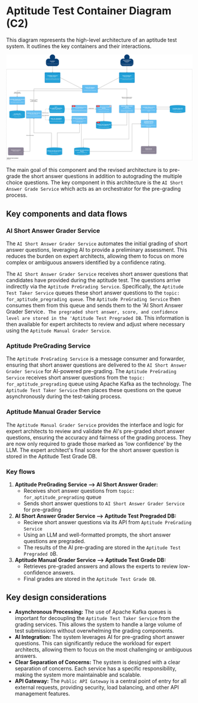 # Aptitude Test Container Diagram (C2)

This diagram represents the high-level architecture of an aptitude test system. It outlines the key containers and their interactions.

![Aptitude Test Container](/C4/images/aptitude-test-container.drawio.svg)

The main goal of this component and the revised architecture is to pre-grade the short answer questions in addition to autograding the multiple choice questions. The key component in this architecture is the `AI Short Answer Grade Service` which acts as an orchestrator for the pre-grading process. 

## Key components and data flows
### AI Short Answer Grader Service
The `AI Short Answer Grader Service` automates the initial grading of short answer questions, leveraging AI to provide a preliminary assessment. This reduces the burden on expert architects, allowing them to focus on more complex or ambiguous answers identified by a confidence rating.

The `AI Short Answer Grader Service` receives short answer questions that candidates have provided during the aptitude test. The questions arrive indirectly via the `Aptitude PreGrading Service`. Specifically, the `Aptitude Test Taker Service` queues these short answer questions to the `topic: for_aptitude_pregrading queue`. The `Aptitude PreGrading Service` then consumes them from this queue and sends them to the 'AI Short Answer Grader Service`. The pregraded short answer, score, and confidence level are stored in the 'Aptitude Test Pregraded DB`. This information is then available for expert architects to review and adjust where necessary using the `Aptitude Manual Grader Service`.

### Aptitude PreGrading Service
The `Aptitude PreGrading Service` is a message consumer and forwarder, ensuring that short answer questions are delivered to the `AI Short Answer Grader Service` for AI-powered pre-grading. The `Aptitude PreGrading Service` receives short answer questions from the `topic: for_aptitude_pregrading` queue using Apache Kafka as the technology. The `Aptitude Test Taker Service` then places these questions on the queue asynchronously during the test-taking process.

### Aptitude Manual Grader Service
The `Aptitude Manual Grader Service` provides the interface and logic for expert architects to review and validate the AI's pre-graded short answer questions, ensuring the accuracy and fairness of the grading process. They are now only required to grade those marked as 'low confidence' by the LLM. The expert architect's final score for the short answer question is stored in the Aptitude Test Grade DB.

### Key flows
1.  **Aptitude PreGrading Service --> AI Short Answer Grader:**
    *  Receives short answer questions from `topic: for_aptitude_pregrading` queue
    *  Sends short answer questions to `AI Short Answer Grader Service` for pre-grading
2.  **AI Short Answer Grader Service --> Aptitude Test Pregraded DB:**
    *   Recieve short answer questions via its API from `Aptitude PreGrading Service`
    *   Using an LLM and well-formatted prompts, the short answer questions are pregraded.
    *   The results of the AI pre-grading are stored in the `Aptitude Test Pregraded D`B.
3.  **Aptitude Manual Grader Service --> Aptitude Test Grade DB:**
    *   Retrieves pre-graded answers and allows the experts to review low-confidence answers.
    *   Final grades are stored in the `Aptitude Test Grade DB`.
      
## Key design considerations
*   **Asynchronous Processing:** The use of Apache Kafka queues is important for decoupling the `Aptitude Test Taker Service` from the grading services. This allows the system to handle a large volume of test submissions without overwhelming the grading components.
*   **AI Integration:** The system leverages AI for pre-grading short answer questions. This can significantly reduce the workload for expert architects, allowing them to focus on the most challenging or ambiguous answers.
*   **Clear Separation of Concerns:** The system is designed with a clear separation of concerns. Each service has a specific responsibility, making the system more maintainable and scalable.
*   **API Gateway:** The `Public API Gateway` is a central point of entry for all external requests, providing security, load balancing, and other API management features.


